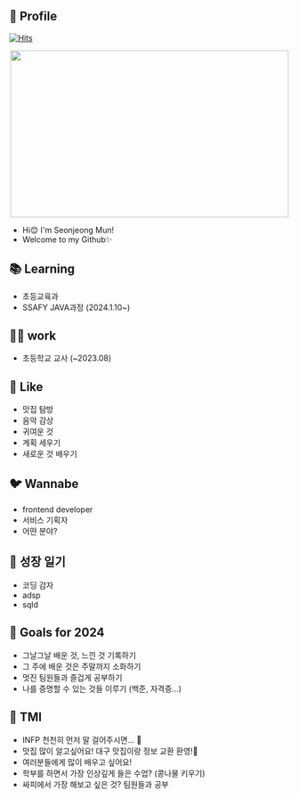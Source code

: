 ## 🐣 Profile
[![Hits](https://hits.seeyoufarm.com/api/count/incr/badge.svg?url=https%3A%2F%2Fgithub.com%2Fssafy11thseoul&count_bg=%23FBD1F9&title_bg=%23AFEEF3&icon=&icon_color=%23F9B9F2&title=hits&edge_flat=false)](https://hits.seeyoufarm.com)

<p align="center"><img src="https://i.namu.wiki/i/NWHcF3BVFTUXZJFgJCZFHkdCc2LsndRuxmtOtvcqczBvVg5eUEyumKLucuxJkpLAla82D4NriGRZ7MYBBB4_R2jbCW1PE5EkmXrCRfSV0GPLct_1ZvEtQgd5RMTEC7IoQU8vBo3cNE0PaHoXRViyuA.webp" width="500" height="300"/></p>



- Hi😊 I'm Seonjeong Mun!
- Welcome to my Github✨

## 📚 Learning
- 초등교육과
- SSAFY JAVA과정 (2024.1.10~)  

## 👩‍🏫 work
- 초등학교 교사 (~2023.08)

## 💖 Like
- 맛집 탐방
- 음악 감상
- 귀여운 것
- 계획 세우기
- 새로운 것 배우기

## 🐦 Wannabe
- frontend developer
- 서비스 기획자
- 어떤 분야? 

## 📓 성장 일기 
- 코딩 감자
- adsp
- sqld

## 🥅 Goals for 2024
- 그날그날 배운 것, 느낀 것 기록하기
- 그 주에 배운 것은 주말까지 소화하기
- 멋진 팀원들과 즐겁게 공부하기
- 나를 증명할 수 있는 것들 이루기 (백준, 자격증...) 

## 🥳 TMI
- INFP 천천히 먼저 말 걸어주시면... 💚
- 맛집 많이 알고싶어요! 대구 맛집이랑 정보 교환 환영!🍔
- 여러분들에게 많이 배우고 싶어요!
- 학부를 하면서 가장 인상깊게 들은 수업? (콩나물 키우기)
- 싸피에서 가장 해보고 싶은 것? 팀원들과 공부
  
